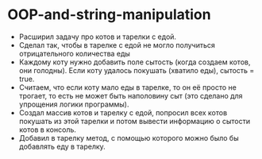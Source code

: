 # OOP-and-string-manipulation
- Расширил задачу про котов и тарелки с едой.
- Сделал так, чтобы в тарелке с едой не могло получиться отрицательного количества еды 
- Каждому коту нужно добавить поле сытость (когда создаем котов, они голодны). Если коту удалось покушать (хватило еды), сытость = true.
- Считаем, что если коту мало еды в тарелке, то он её просто не трогает, то есть не может быть наполовину сыт (это сделано для упрощения логики программы).
- Создал массив котов и тарелку с едой, попросил всех котов покушать из этой тарелки и потом вывести информацию о сытости котов в консоль.
- Добавил в тарелку метод, с помощью которого можно было бы добавлять еду в тарелку.
